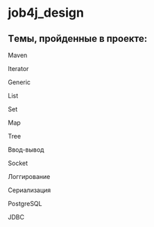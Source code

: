 # job4j_design

## Tемы, пройденные в проекте:

Maven

Iterator

Generic

List

Set

Map

Tree

Ввод-вывод

Socket

Логгирование

Сериализация

PostgreSQL

JDBC
